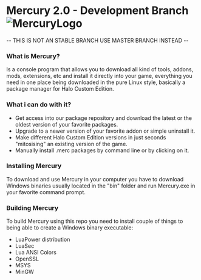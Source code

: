 
# Mercury 2.0 - Development Branch ![MercuryLogo](https://i.imgur.com/4BoDBJ9.png)

-- THIS IS NOT AN STABLE BRANCH USE MASTER BRANCH INSTEAD --

### What is Mercury?
Is a console program that allows you to download all kind of tools, addons, mods, extensions, etc and install it directly into your game, everything you need in one place being downloaded in the pure Linux style, basically a package manager for Halo Custom Edition.

### What i can do with it?
 - Get access into our package repository and download the latest or the oldest version of your favorite packages.
 - Upgrade to a newer version of your favorite addon or simple uninstall it.
 - Make different Halo Custom Edition versions in just seconds "mitosising" an existing version of the game.
 - Manually install .merc packages by command line or by clicking on it.
 
 ### Installing Mercury
 To download and use Mercury in your computer you have to download Windows binaries usually located in the "bin" folder and run Mercury.exe in your favorite command prompt.
 
 ### Building Mercury
 To build Mercury using this repo you need to install couple of things to being able to create a  Windows binary executable:
 
- LuaPower distribution
- LuaSec
- Lua ANSI Colors
- OpenSSL
- MSYS
- MinGW
